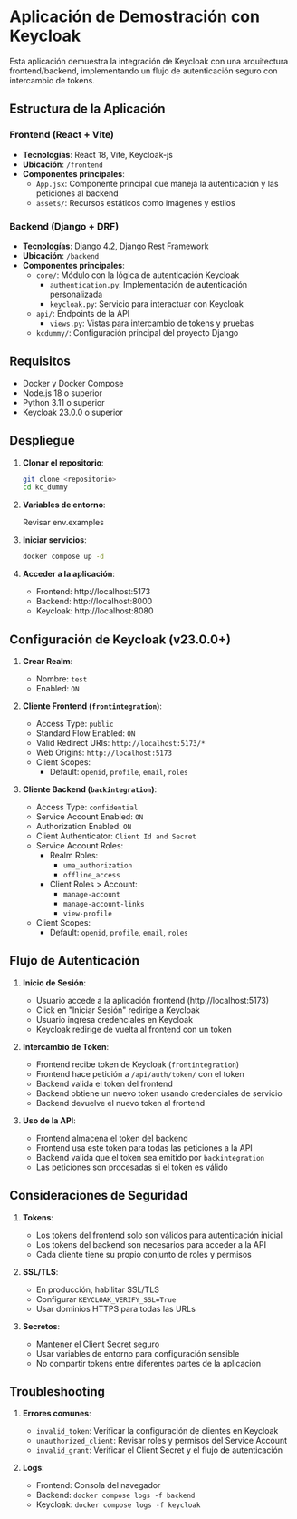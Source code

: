 # Aplicación de Demostración con Keycloak

Esta aplicación demuestra la integración de Keycloak con una arquitectura frontend/backend, implementando un flujo de autenticación seguro con intercambio de tokens.

## Estructura de la Aplicación

### Frontend (React + Vite)
- **Tecnologías**: React 18, Vite, Keycloak-js
- **Ubicación**: `/frontend`
- **Componentes principales**:
  - `App.jsx`: Componente principal que maneja la autenticación y las peticiones al backend
  - `assets/`: Recursos estáticos como imágenes y estilos

### Backend (Django + DRF)
- **Tecnologías**: Django 4.2, Django Rest Framework
- **Ubicación**: `/backend`
- **Componentes principales**:
  - `core/`: Módulo con la lógica de autenticación Keycloak
    - `authentication.py`: Implementación de autenticación personalizada
    - `keycloak.py`: Servicio para interactuar con Keycloak
  - `api/`: Endpoints de la API
    - `views.py`: Vistas para intercambio de tokens y pruebas
  - `kcdummy/`: Configuración principal del proyecto Django

## Requisitos

- Docker y Docker Compose
- Node.js 18 o superior
- Python 3.11 o superior
- Keycloak 23.0.0 o superior

## Despliegue

1. **Clonar el repositorio**:
   ```bash
   git clone <repositorio>
   cd kc_dummy
   ```

2. **Variables de entorno**:
   
   Revisar env.examples

3. **Iniciar servicios**:
   ```bash
   docker compose up -d
   ```

4. **Acceder a la aplicación**:
   - Frontend: http://localhost:5173
   - Backend: http://localhost:8000
   - Keycloak: http://localhost:8080

## Configuración de Keycloak (v23.0.0+)

1. **Crear Realm**:
   - Nombre: `test`
   - Enabled: `ON`

2. **Cliente Frontend (`frontintegration`)**:
   - Access Type: `public`
   - Standard Flow Enabled: `ON`
   - Valid Redirect URIs: `http://localhost:5173/*`
   - Web Origins: `http://localhost:5173`
   - Client Scopes:
     - Default: `openid`, `profile`, `email`, `roles`

3. **Cliente Backend (`backintegration`)**:
   - Access Type: `confidential`
   - Service Account Enabled: `ON`
   - Authorization Enabled: `ON`
   - Client Authenticator: `Client Id and Secret`
   - Service Account Roles:
     - Realm Roles:
       - `uma_authorization`
       - `offline_access`
     - Client Roles > Account:
       - `manage-account`
       - `manage-account-links`
       - `view-profile`
   - Client Scopes:
     - Default: `openid`, `profile`, `email`, `roles`

## Flujo de Autenticación

1. **Inicio de Sesión**:
   - Usuario accede a la aplicación frontend (http://localhost:5173)
   - Click en "Iniciar Sesión" redirige a Keycloak
   - Usuario ingresa credenciales en Keycloak
   - Keycloak redirige de vuelta al frontend con un token

2. **Intercambio de Token**:
   - Frontend recibe token de Keycloak (`frontintegration`)
   - Frontend hace petición a `/api/auth/token/` con el token
   - Backend valida el token del frontend
   - Backend obtiene un nuevo token usando credenciales de servicio
   - Backend devuelve el nuevo token al frontend

3. **Uso de la API**:
   - Frontend almacena el token del backend
   - Frontend usa este token para todas las peticiones a la API
   - Backend valida que el token sea emitido por `backintegration`
   - Las peticiones son procesadas si el token es válido

## Consideraciones de Seguridad

1. **Tokens**:
   - Los tokens del frontend solo son válidos para autenticación inicial
   - Los tokens del backend son necesarios para acceder a la API
   - Cada cliente tiene su propio conjunto de roles y permisos

2. **SSL/TLS**:
   - En producción, habilitar SSL/TLS
   - Configurar `KEYCLOAK_VERIFY_SSL=True`
   - Usar dominios HTTPS para todas las URLs

3. **Secretos**:
   - Mantener el Client Secret seguro
   - Usar variables de entorno para configuración sensible
   - No compartir tokens entre diferentes partes de la aplicación

## Troubleshooting

1. **Errores comunes**:
   - `invalid_token`: Verificar la configuración de clientes en Keycloak
   - `unauthorized_client`: Revisar roles y permisos del Service Account
   - `invalid_grant`: Verificar el Client Secret y el flujo de autenticación

2. **Logs**:
   - Frontend: Consola del navegador
   - Backend: `docker compose logs -f backend`
   - Keycloak: `docker compose logs -f keycloak`